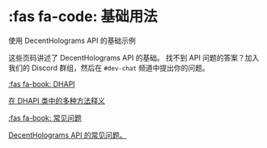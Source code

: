 # :fas fa-code: 基础用法
使用 DecentHolograms API 的基础示例

这些页码讲述了 DecentHolograms API 的基础。
找不到 API 问题的答案？加入我们的 Discord 群组，然后在 `#dev-chat` 频道中提出你的问题。

<div class="grid-container-2">
  <div class="item1-1">
    <div class="card">
    <div class="card-details">
        <a href="./#/api.basic-usage.dhapi">
        <p class="text-title">:fas fa-book: DHAPI</p>
        <p class="text-body">在 DHAPI 类中的多种方法释义</p>
        </a>
    </div>
    </div>
  </div>
  <div class="item1-2">
    <div class="card">
    <div class="card-details">
        <a href="./#/api.basic-usage.faq">
        <p class="text-title">:fas fa-book: 常见问题</p>
        <p class="text-body">DecentHolograms API 的常见问题。</p>
        </a>
    </div>
    </div>
  </div>
</div>
